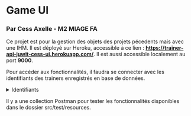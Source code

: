 # Game UI
### Par Cess Axelle - M2 MIAGE FA

Ce projet est pour la gestion des objets des projets pécedents mais avec une IHM.
Il est déployé sur Heroku, accessible à ce lien : **https://trainer-api-juwit-cess-ui.herokuapp.com/**. 
Il est aussi accessible localement au port **9000**.

Pour accéder aux fonctionnalités, il faudra se connecter avec les identifiants des trainers enregistrés en base de données.
<details>
  <summary>Identifiants</summary>
  
  Ash
  ```javascript
  userName = Ash
  password = ash_password
  ```
  
  Misty
  ```javascript
  userName = Misty
  password = misty_password
  ```
  
</details>

Il y a une collection Postman pour tester les fonctionnalités disponibles dans le dossier src/test/resources.
